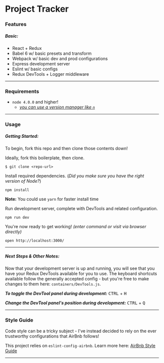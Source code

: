 # Project Tracker

### Features

##### Basic:
  - React + Redux
  - Babel 6 w/ basic presets and transform
  - Webpack w/ basic dev and prod configurations
  - Express development server
  - Eslint w/ basic configs
  - Redux DevTools + Logger middleware


***

### Requirements
  - `node 4.0.0` and higher!
    - [*you can use a version manager like `n`*](https://github.com/tj/n)

***

### Usage

##### Getting Started:

To begin, fork this repo and then clone those contents down!

Ideally, fork this boilerplate, then clone.
```
$ git clone <repo-url>
```

Install required dependencies.
(*Did you make sure you have the right version of Node?*)
```
npm install
```

**Note:** You could use `yarn` for faster install time

Run development server, complete with DevTools and related configuration.
```
npm run dev
```

You're now ready to get working! *(enter command or visit via browser directly)*
```
open http://localhost:3000/
```

***

##### Next Steps & Other Notes:

Now that your development server is up and running, you will see that you have your Redux DevTools available for you to use. The keyboard shortcuts available follow the generally accepted config - but you're free to make changes to them here: `containers/DevTools.js`.

***To toggle the DevTool panel during development:***
<kbd>CTRL</kbd> + <kbd>H</kbd>

***Change the DevTool panel's position during development:***
<kbd>CTRL</kbd> + <kbd>Q</kbd>

***

### Style Guide

Code style can be a tricky subject - I've instead decided to rely on the ever trustworthy configurations that AirBnb follows!

This project relies on `eslint-config-airbnb`.
Learn more here: [AirBnb Style Guide](https://github.com/airbnb/javascript/tree/master/packages/eslint-config-airbnb)

***
